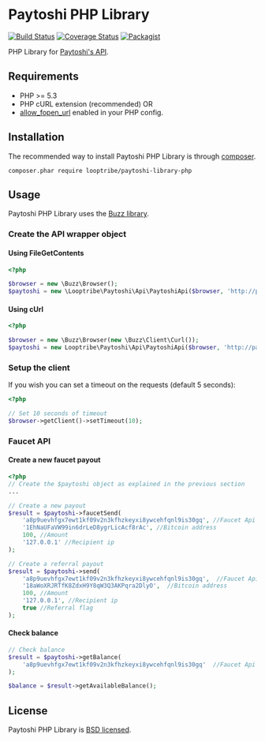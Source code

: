 Paytoshi PHP Library
========================================================

[![Build Status](https://img.shields.io/travis/looptribe/paytoshi-library-php/master.svg)](https://travis-ci.org/looptribe/paytoshi-library-php)
[![Coverage Status](https://img.shields.io/coveralls/looptribe/paytoshi-library-php/master.svg)](https://coveralls.io/github/looptribe/paytoshi-library-php)
[![Packagist](https://img.shields.io/packagist/vpre/looptribe/paytoshi-php-library.svg)](https://packagist.org/packages/looptribe/paytoshi-library-php)

PHP Library for [Paytoshi's API](https://paytoshi.org/api). 


## Requirements
* PHP >= 5.3
* PHP cURL extension (recommended) OR
* [allow_fopen_url](http://php.net/manual/en/filesystem.configuration.php#ini.allow-url-fopen) enabled in your PHP config.

## Installation
The recommended way to install Paytoshi PHP Library is through [composer](https://getcomposer.org/).
```
composer.phar require looptribe/paytoshi-library-php
```

## Usage
Paytoshi PHP Library uses the [Buzz library](https://github.com/kriswallsmith/Buzz).

### Create the API wrapper object

#### Using FileGetContents

``` php
<?php

$browser = new \Buzz\Browser();
$paytoshi = new \Looptribe\Paytoshi\Api\PaytoshiApi($browser, 'http://paytoshi.org/api/v1/');
```

#### Using cUrl

``` php
<?php

$browser = new \Buzz\Browser(new \Buzz\Client\Curl());
$paytoshi = new Looptribe\Paytoshi\Api\PaytoshiApi($browser, 'http://paytoshi.org/api/v1/');
```

### Setup the client
If you wish you can set a timeout on the requests (default 5 seconds):
``` php
<?php

// Set 10 seconds of timeout
$browser->getClient()->setTimeout(10);
```

### Faucet API

#### Create a new faucet payout
``` php
<?php
// Create the $paytoshi object as explained in the previous section
...

// Create a new payout
$result = $paytoshi->faucetSend(
    'a8p9uevhfgx7ewt1kf09v2n3kfhzkeyxi8ywcehfqnl9is30gq', //Faucet Api key
    '1EhNaUFaVW99in6drLeD8ygrLicAcf8rAc', //Bitcoin address
    100, //Amount
    '127.0.0.1' //Recipient ip
);

// Create a referral payout
$result = $paytoshi->send(
    'a8p9uevhfgx7ewt1kf09v2n3kfhzkeyxi8ywcehfqnl9is30gq',  //Faucet Api key
    '18aWoXRJRTfK8ZdxH9Y8qW3Q3AKPqra2DlyO',  //Bitcoin address
    100, //Amount
    '127.0.0.1', //Recipient ip
    true //Referral flag
);
```

#### Check balance
``` php
// Check balance
$result = $paytoshi->getBalance(
    'a8p9uevhfgx7ewt1kf09v2n3kfhzkeyxi8ywcehfqnl9is30gq'  //Faucet Api key
);

$balance = $result->getAvailableBalance();
```

## License
Paytoshi PHP Library is [BSD licensed](./LICENSE).
